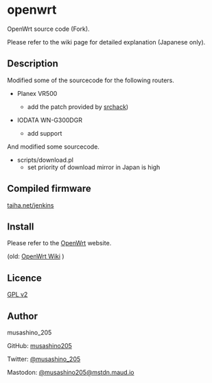 openwrt
====

OpenWrt source code (Fork).

Please refer to the wiki page for detailed explanation (Japanese only).

## Description
Modified some of the sourcecode for the following routers.

- Planex VR500
  - add the patch provided by [srchack](https://github.com/srchack))

- IODATA WN-G300DGR
  - add support

And modified some sourcecode.

- scripts/download.pl
  - set priority of download mirror in Japan is high

## Compiled firmware
[taiha.net/jenkins](https://taiha.net/jenkins/)

## Install
Please refer to the [OpenWrt][] website.

[openwrt]: https://wiki.openwrt.org/ "OpenWrt"

(old: [OpenWrt Wiki][] )

[openwrt wiki]: https://wiki.openwrt.org/ "OpenWrt Wiki"

## Licence

[GPL v2](LICENSE)

## Author

musashino_205

GitHub: [musashino205](https://github.com/musashino205)

Twitter: [@musashino_205](https://twitter.com/musashino_205/)

Mastodon: [@musashino205@mstdn.maud.io](https://mstdn.maud.io/@musashino205)